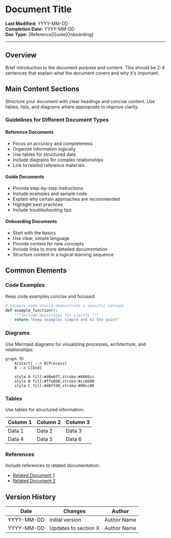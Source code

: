 # Document Title

**Last Modified:** YYYY-MM-DD  
**Completion Date:** YYYY-MM-DD  
**Doc Type:** [Reference|Guide|Onboarding]  

---

## Overview

Brief introduction to the document purpose and content. This should be 2-4 sentences that explain what the document covers and why it's important.

## Main Content Sections

Structure your document with clear headings and concise content. Use tables, lists, and diagrams where appropriate to improve clarity.

### Guidelines for Different Document Types

#### Reference Documents

- Focus on accuracy and completeness
- Organize information logically
- Use tables for structured data
- Include diagrams for complex relationships
- Link to related reference materials

#### Guide Documents

- Provide step-by-step instructions
- Include examples and sample code
- Explain why certain approaches are recommended
- Highlight best practices
- Include troubleshooting tips

#### Onboarding Documents

- Start with the basics
- Use clear, simple language
- Provide context for new concepts
- Include links to more detailed documentation
- Structure content in a logical learning sequence

## Common Elements

### Code Examples

Keep code examples concise and focused:

```python
# Example code should demonstrate a specific concept
def example_function():
    """Include docstrings for clarity."""
    return "Keep examples simple and to the point"
```

### Diagrams

Use Mermaid diagrams for visualizing processes, architecture, and relationships:

```mermaid
graph TD
    A[Start] --> B[Process]
    B --> C[End]
    
    style A fill:#d0e0ff,stroke:#0066cc
    style B fill:#ffe0d0,stroke:#cc6600
    style C fill:#d0ffd0,stroke:#00cc00
```

### Tables

Use tables for structured information:

| Column 1 | Column 2 | Column 3 |
|----------|----------|----------|
| Data 1   | Data 2   | Data 3   |
| Data 4   | Data 5   | Data 6   |

### References

Include references to related documentation:

- [Related Document 1](path/to/document1.md)
- [Related Document 2](path/to/document2.md)

## Version History

| Date | Changes | Author |
|------|---------|--------|
| YYYY-MM-DD | Initial version | Author Name |
| YYYY-MM-DD | Updates to section X | Author Name |
